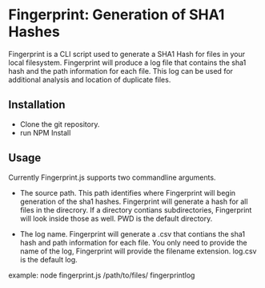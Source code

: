 Fingerprint: Generation of SHA1 Hashes 
======================================

Fingerprint is a CLI script used to generate a SHA1 Hash for files in your local filesystem. Fingerprint will produce a log file that contains the sha1 hash and the path information for each file. This log can be used for additional analysis and location of duplicate files.

Installation
------------

* Clone the git repository.
* run NPM Install

Usage
-----

Currently Fingerprint.js supports two commandline arguments.

* The source path. This path identifies where Fingerprint will begin generation of the sha1 hashes. Fingerprint will generate a hash for all files in the direcrory. If a directory contians subdirectories, Fingerprint will look inside those as well. PWD is the default directory.

* The log name. Fingerprint will generate a .csv that contians the sha1 hash and path information for each file. You only need to provide the name of the log, Fingerprint will provide the filename extension. log.csv is the default log.

example: node fingerprint.js /path/to/files/ fingerprintlog

